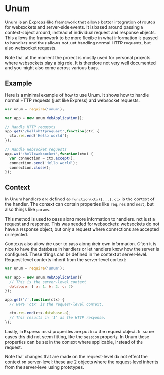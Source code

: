# Unum

Unum is an [Express](http://expressjs.com/)-like framework that allows better integration of routes for websockets and server-side events. It is based around passing a context-object around, instead of individual request and response objects. This allows the framework to be more flexible in what information is passed to handlers and thus allows not just handling normal HTTP requests, but also websocket requests.

Note that at the moment the project is mostly used for personal projects where websockets play a big role. It is therefore not very well documented and you might also come across various bugs.

## Example

Here is a minimal example of how to use Unum. It shows how to handle normal HTTP requests (just like Express) and websocket requests.

```js
var unum = require('unum');

var app = new unum.WebApplication();

// Handle HTTP requests
app.get('/hellohttprequest',function(ctx) {
  ctx.res.end('Hello world');
});

// Handle Websocket requests
app.ws('/hellowebsocket',function(ctx) {
  var connection = ctx.accept();
  connection.send('Hello world');
  connection.close();
});
```

## Context

In Unum handlers are defined as `function(ctx){...}`. `ctx` is the context of the handler. The context can contain properties like `req`, `res` and `next`, but also things like `params`.

This method is used to pass along more information to handlers, not just a request and response. This was needed for websockets: websockets do not have a response object, but only a request where connections are accepted or rejected.

Contexts also allow the user to pass along their own information. Often it is nice to have the database in handlers or let handlers know how the server is configured. These things can be defined in the context at server-level. Request-level contexts inherit from the server-level context:

```js
var unum = require('unum');

var app = new unum.WebApplication({
  // This is the server-level context
  database: { a: 1, b: 2, c: 3}
});

app.get('/',function(ctx) {
  // Here 'ctx' is the request-level context.

  ctx.res.end(ctx.database.a);
  // This results in '1' as the HTTP response.
});
```

Lastly, in Express most properties are put into the request object. In some cases this did not seem fitting, like the `session` property. In Unum these properties can be set in the context where applicable, instead of the request.

Note that changes that are made on the request-level do not effect the context on server-level: these are 2 objects where the request-level inherits from the server-level using prototypes.

